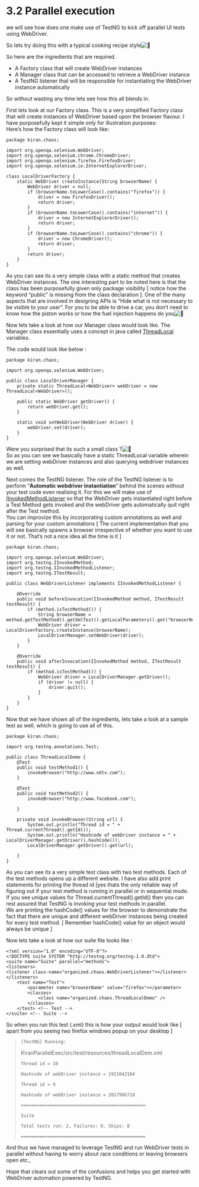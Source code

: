 # 3.2 Parallel execution

we will see how does one make use of TestNG to kick off parallel UI tests using WebDriver.

So lets try doing this with a typical cooking recipe style![&#x1F642;](https://s0.wp.com/wp-content/mu-plugins/wpcom-smileys/twemoji/2/svg/1f642.svg)

So here are the ingredients that are required.

* A Factory class that will create WebDriver instances
* A Manager class that can be accessed to retrieve a WebDriver instance
* A TestNG listener that will be responsible for instantiating the WebDriver instance automatically

So without wasting any time lets see how this all blends in.

First lets look at our Factory class. This is a very simplified Factory class that will create instances of WebDriver based upon the browser flavour. I have purposefully kept it simple only for illustration purposes:  
Here’s how the Factory class will look like:

```text
package kiran.chaos;

import org.openqa.selenium.WebDriver;
import org.openqa.selenium.chrome.ChromeDriver;
import org.openqa.selenium.firefox.FirefoxDriver;
import org.openqa.selenium.ie.InternetExplorerDriver;

class LocalDriverFactory {
    static WebDriver createInstance(String browserName) {
        WebDriver driver = null;
        if (browserName.toLowerCase().contains("firefox")) {
            driver = new FirefoxDriver();
            return driver;
        }
        if (browserName.toLowerCase().contains("internet")) {
            driver = new InternetExplorerDriver();
            return driver;
        }
        if (browserName.toLowerCase().contains("chrome")) {
            driver = new ChromeDriver();
            return driver;
        }
        return driver;
    }
}
```

As you can see its a very simple class with a static method that creates WebDriver instances. The one interesting part to be noted here is that the class has been purposefully given only package visibility \[ notice how the keyword “public” is missing from the class declaration \]. One of the many aspects that are involved in designing APIs is “Hide what is not necessary to be visible to your user”. For you to be able to drive a car, you don’t need to know how the piston works or how the fuel injection happens do you![&#x1F642;](https://s0.wp.com/wp-content/mu-plugins/wpcom-smileys/twemoji/2/svg/1f642.svg)

Now lets take a look at how our Manager class would look like. The Manager class essentially uses a concept in java called [ThreadLocal](http://docs.oracle.com/javase/6/docs/api/java/lang/ThreadLocal.html) variables.

The code would look like below :

```text
package kiran.chaos;

import org.openqa.selenium.WebDriver;

public class LocalDriverManager {
    private static ThreadLocal<WebDriver> webDriver = new ThreadLocal<WebDriver>();

    public static WebDriver getDriver() {
        return webDriver.get();
    }

    static void setWebDriver(WebDriver driver) {
        webDriver.set(driver);
    }
}
```

Were you surprised that its such a small class ?![&#x1F642;](https://s0.wp.com/wp-content/mu-plugins/wpcom-smileys/twemoji/2/svg/1f642.svg)  
So as you can see we basically have a static ThreadLocal variable wherein we are setting webDriver instances and also querying webdriver instances as well.

Next comes the TestNG listener. The role of the TestNG listener is to perform “**Automatic webdriver instantiation**” behind the scenes without your test code even realising it. For this we will make use of [IInvokedMethodListener](http://testng.org/javadoc/org/testng/IInvokedMethodListener.html) so that the WebDriver gets instantiated right before a Test Method gets invoked and the webDriver gets automatically quit right after the Test method.  
You can improvize this by incorporating custom annotations as well and parsing for your custom annotations \[ The current implementation that you will see basically spawns a browser irrespective of whether you want to use it or not. That’s not a nice idea all the time is it \]

```text
package kiran.chaos;

import org.openqa.selenium.WebDriver;
import org.testng.IInvokedMethod;
import org.testng.IInvokedMethodListener;
import org.testng.ITestResult;

public class WebDriverListener implements IInvokedMethodListener {

    @Override
    public void beforeInvocation(IInvokedMethod method, ITestResult testResult) {
        if (method.isTestMethod()) {
            String browserName = method.getTestMethod().getXmlTest().getLocalParameters().get("browserName");
            WebDriver driver = LocalDriverFactory.createInstance(browserName);
            LocalDriverManager.setWebDriver(driver);
        }
    }

    @Override
    public void afterInvocation(IInvokedMethod method, ITestResult testResult) {
        if (method.isTestMethod()) {
            WebDriver driver = LocalDriverManager.getDriver();
            if (driver != null) {
                driver.quit();
            }
        }
    }
}
```

Now that we have shown all of the ingredients, lets take a look at a sample test as well, which is going to use all of this.

```text
package kiran.chaos;

import org.testng.annotations.Test;

public class ThreadLocalDemo {
    @Test
    public void testMethod1() {
        invokeBrowser("http://www.ndtv.com");
    }

    @Test
    public void testMethod2() {
        invokeBrowser("http://www.facebook.com");

    }

    private void invokeBrowser(String url) {
        System.out.println("Thread id = " + Thread.currentThread().getId());
        System.out.println("Hashcode of webDriver instance = " + LocalDriverManager.getDriver().hashCode());
        LocalDriverManager.getDriver().get(url);

    }
}
```

As you can see its a very simple test class with two test methods. Each of the test methods opens up a different website. I have also add print statements for printing the thread id \[yes thats the only reliable way of figuring out if your test method is running in parallel or in sequential mode. If you see unique values for Thread.currentThread\(\).getId\(\) then you can rest assured that TestNG is invoking your test methods in parallel.  
We are printing the hashCode\(\) values for the browser to demonstrate the fact that there are unique and different webDriver instances being created for every test method. \[ Remember hashCode\(\) value for an object would always be unique \]

Now lets take a look at how our suite file looks like :

```text
<?xml version="1.0" encoding="UTF-8"?>
<!DOCTYPE suite SYSTEM "http://testng.org/testng-1.0.dtd">
<suite name="Suite" parallel="methods">
<listeners>
<listener class-name="organized.chaos.WebDriverListener"></listener>
</listeners>
    <test name="Test">
        <parameter name="browserName" value="firefox"></parameter>
        <classes>
            <class name="organized.chaos.ThreadLocalDemo" />
        </classes>
    </test> <!-- Test -->
</suite> <!-- Suite -->
```

So when you run this test \(.xml\) this is how your output would look like \[ apart from you seeing two firefox windows popup on your desktop \]

> `[TestNG] Running:`
>
> KiranParallelExec/src/test/resources/threadLocalDem.xml
>
> `Thread id = 10`
>
> `Hashcode of webDriver instance = 1921042184`
>
> `Thread id = 9`
>
> `Hashcode of webDriver instance = 2017986718`
>
> `===============================================`
>
> `Suite`
>
> `Total tests run: 2, Failures: 0, Skips: 0`
>
> `===============================================`

And thus we have managed to leverage TestNG and run WebDriver tests in parallel without having to worry about race conditions or leaving browsers open etc.,

Hope that clears out some of the confusions and helps you get started with WebDriver automation powered by TestNG.

